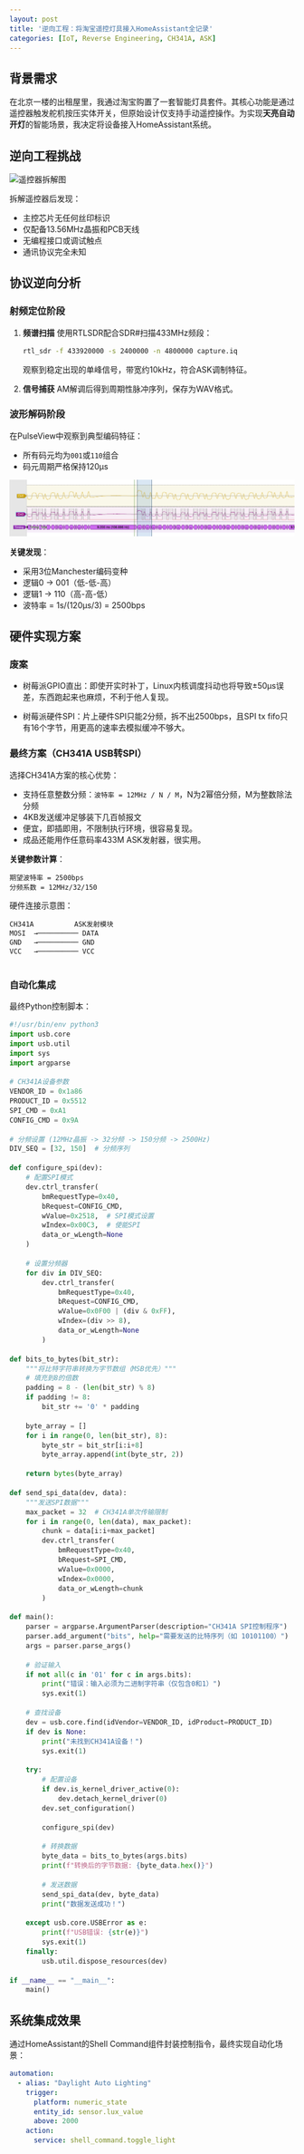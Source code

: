 ```yaml
---
layout: post
title: '逆向工程：将淘宝遥控灯具接入HomeAssistant全记录'
categories: [IoT, Reverse Engineering, CH341A, ASK]
---
```


## 背景需求
在北京一楼的出租屋里，我通过淘宝购置了一套智能灯具套件。其核心功能是通过遥控器触发舵机按压实体开关，但原始设计仅支持手动遥控操作。为实现**天亮自动开灯**的智能场景，我决定将设备接入HomeAssistant系统。

## 逆向工程挑战

![遥控器拆解图](/assets/images/2024-05-20-light-remote/teardown.jpg)

拆解遥控器后发现：
- 主控芯片无任何丝印标识
- 仅配备13.56MHz晶振和PCB天线
- 无编程接口或调试触点
- 通讯协议完全未知

## 协议逆向分析

### 射频定位阶段
1. **频谱扫描**
   使用RTLSDR配合SDR#扫描433MHz频段：
   ```bash
   rtl_sdr -f 433920000 -s 2400000 -n 4800000 capture.iq
   ```
   观察到稳定出现的单峰信号，带宽约10kHz，符合ASK调制特征。

2. **信号捕获**
   AM解调后得到周期性脉冲序列，保存为WAV格式。

### 波形解码阶段
在PulseView中观察到典型编码特征：
- 所有码元均为`001`或`110`组合
- 码元周期严格保持120μs

![信号波形示意图](/assets/images/2024-05-20-light-remote/waveform.png)

**关键发现**：
- 采用3位Manchester编码变种
- 逻辑0 → 001（低-低-高）
- 逻辑1 → 110（高-高-低）
- 波特率 = 1s/(120μs/3) = 2500bps

## 硬件实现方案

### 废案

- 树莓派GPIO直出：即使开实时补丁，Linux内核调度抖动也将导致±50μs误差，东西跑起来也麻烦，不利于他人复现。

- 树莓派硬件SPI：片上硬件SPI只能2分频，拆不出2500bps，且SPI tx fifo只有16个字节，用更高的速率去模拟缓冲不够大。

### 最终方案（CH341A USB转SPI）
选择CH341A方案的核心优势：
- 支持任意整数分频：`波特率 = 12MHz / N / M`，N为2幂倍分频，M为整数除法分频
- 4KB发送缓冲足够装下几百帧报文
- 便宜，即插即用，不限制执行环境，很容易复现。
- 成品还能用作任意码率433M ASK发射器，很实用。

**关键参数计算**：
```
期望波特率 = 2500bps
分频系数 = 12MHz/32/150
```
硬件连接示意图：
```
CH341A          ASK发射模块
MOSI  →────────── DATA
GND   →────────── GND
VCC   →────────── VCC
        
```

### 自动化集成
最终Python控制脚本：
```python
#!/usr/bin/env python3
import usb.core
import usb.util
import sys
import argparse

# CH341A设备参数
VENDOR_ID = 0x1a86
PRODUCT_ID = 0x5512
SPI_CMD = 0xA1
CONFIG_CMD = 0x9A

# 分频设置 (12MHz晶振 -> 32分频 -> 150分频 -> 2500Hz)
DIV_SEQ = [32, 150]  # 分频序列

def configure_spi(dev):
    # 配置SPI模式
    dev.ctrl_transfer(
        bmRequestType=0x40,
        bRequest=CONFIG_CMD,
        wValue=0x2518,  # SPI模式设置
        wIndex=0x00C3,  # 使能SPI
        data_or_wLength=None
    )

    # 设置分频器
    for div in DIV_SEQ:
        dev.ctrl_transfer(
            bmRequestType=0x40,
            bRequest=CONFIG_CMD,
            wValue=0x0F00 | (div & 0xFF),
            wIndex=(div >> 8),
            data_or_wLength=None
        )

def bits_to_bytes(bit_str):
    """将比特字符串转换为字节数组（MSB优先）"""
    # 填充到8的倍数
    padding = 8 - (len(bit_str) % 8)
    if padding != 8:
        bit_str += '0' * padding
    
    byte_array = []
    for i in range(0, len(bit_str), 8):
        byte_str = bit_str[i:i+8]
        byte_array.append(int(byte_str, 2))
    
    return bytes(byte_array)

def send_spi_data(dev, data):
    """发送SPI数据"""
    max_packet = 32  # CH341A单次传输限制
    for i in range(0, len(data), max_packet):
        chunk = data[i:i+max_packet]
        dev.ctrl_transfer(
            bmRequestType=0x40,
            bRequest=SPI_CMD,
            wValue=0x0000,
            wIndex=0x0000,
            data_or_wLength=chunk
        )

def main():
    parser = argparse.ArgumentParser(description="CH341A SPI控制程序")
    parser.add_argument("bits", help="需要发送的比特序列（如 10101100）")
    args = parser.parse_args()

    # 验证输入
    if not all(c in '01' for c in args.bits):
        print("错误：输入必须为二进制字符串（仅包含0和1）")
        sys.exit(1)

    # 查找设备
    dev = usb.core.find(idVendor=VENDOR_ID, idProduct=PRODUCT_ID)
    if dev is None:
        print("未找到CH341A设备！")
        sys.exit(1)

    try:
        # 配置设备
        if dev.is_kernel_driver_active(0):
            dev.detach_kernel_driver(0)
        dev.set_configuration()
        
        configure_spi(dev)
        
        # 转换数据
        byte_data = bits_to_bytes(args.bits)
        print(f"转换后的字节数据: {byte_data.hex()}")
        
        # 发送数据
        send_spi_data(dev, byte_data)
        print("数据发送成功！")

    except usb.core.USBError as e:
        print(f"USB错误: {str(e)}")
        sys.exit(1)
    finally:
        usb.util.dispose_resources(dev)

if __name__ == "__main__":
    main()
```

## 系统集成效果
通过HomeAssistant的Shell Command组件封装控制指令，最终实现自动化场景：
```yaml
automation:
  - alias: "Daylight Auto Lighting"
    trigger:
      platform: numeric_state
      entity_id: sensor.lux_value
      above: 2000
    action:
      service: shell_command.toggle_light
```

